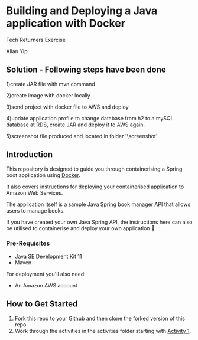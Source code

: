 # Building and Deploying a Java application with Docker

Tech Returners Exercise 

Allan Yip

## Solution - Following steps have been done
1)create JAR file with mvn command

2)create image with docker locally

3)send project with docker file to AWS and deploy

4)update application profile to change database from h2 to a mySQL database at RDS, create JAR and deploy it to AWS again.

5)screenshot file produced and located in folder '\screenshot'

## Introduction
This repository is designed to guide you through containerising a Spring boot application using [Docker](https://www.docker.com/).

It also covers instructions for deploying your containerised application to Amazon Web Services.

The application itself is a sample Java Spring book manager API that allows users to manage books.

If you have created your own Java Spring API, the instructions here can also be utilised to containerise and deploy your own application 🙌

### Pre-Requisites
- Java SE Development Kit 11
- Maven

For deployment you'll also need:

- An Amazon AWS account

## How to Get Started

1. Fork this repo to your Github and then clone the forked version of this repo
2. Work through the activities in the activities folder starting with [Activity 1](./activities/activity_1.md).
